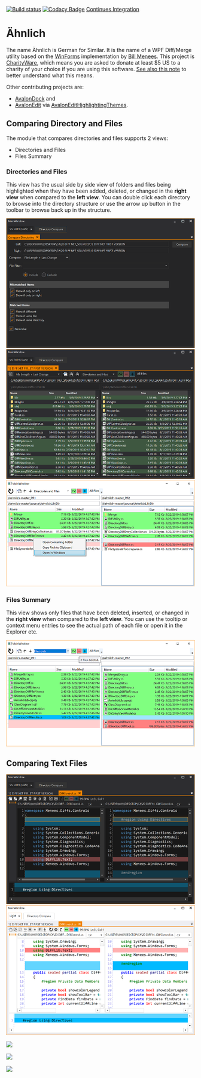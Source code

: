 [![Build status](https://ci.appveyor.com/api/projects/status/g3el3ao3rdf6kvp1?svg=true)](https://ci.appveyor.com/project/Dirkster99/aehnlich)
[![Codacy Badge](https://api.codacy.com/project/badge/Grade/4150b6ac353a47abae679c1f29827d13)](https://www.codacy.com?utm_source=github.com&amp;utm_medium=referral&amp;utm_content=Dirkster99/Diff&amp;utm_campaign=Badge_Grade) [Continues Integration](https://ci.appveyor.com/project/Dirkster99/aehnlich/build/artifacts)

# Ähnlich
The name Ähnlich is German for Similar. It is the name of a WPF Diff/Merge utility based on the [WinForms](https://github.com/menees/Diff.Net) implementation by [Bill Menees](http://menees.com/). This project is [CharityWare](http://charityware.info/), which means you are asked to donate at least $5 US to a charity of your choice if you are using this software. [See also this note](https://github.com/Dirkster99/Aehnlich/blob/master/source/AehnlichLib/Docs/Readme.txt) to better understand what this means.

Other contributing projects are:
- [AvalonDock](https://github.com/Dirkster99/AvalonDock) and
- [AvalonEdit](https://github.com/icsharpcode/AvalonEdit) via [AvalonEditHighlightingThemes](https://github.com/Dirkster99/AvalonEditHighlightingThemes).

## Comparing Directory and Files
The module that compares directories and files supports 2 views:
- Directories and Files
- Files Summary

### Directories and Files
This view has the usual side by side view of folders and files being highlighted when
they have been added, deleted, or changed in the **right view** when compared to the **left view**.
You can double click each directory to browse into the directory structure or use the arrow up button
in the toolbar to browse back up in the structure.

![](https://raw.githubusercontent.com/Dirkster99/Docu/master/Aehnlich/Aehnlich/Aehnlich_DirCompare_VS2016Dark_00.png)
![](https://raw.githubusercontent.com/Dirkster99/Docu/master/Aehnlich/Aehnlich/Aehnlich_DirCompare_VS2016Dark.png)
![](https://raw.githubusercontent.com/Dirkster99/Docu/master/Aehnlich/DirDiffScreen.png)

### Files Summary
This view shows only files that have been deleted, inserted, or changed in the **right view**
when compared to the **left view**. You can use the tooltip or context menu entries to see
the actual path of each file or open it in the Explorer etc.

![](https://raw.githubusercontent.com/Dirkster99/Docu/master/Aehnlich/DirDiffScreen_1.png)

## Comparing Text Files
![](https://raw.githubusercontent.com/Dirkster99/Docu/master/Aehnlich/Aehnlich/Aehnlich_TextCompare_DarkVS2016.png)
![](https://raw.githubusercontent.com/Dirkster99/Docu/master/Aehnlich/Aehnlich/Aehnlich_TextCompare_Light.png)

![](https://raw.githubusercontent.com/Dirkster99/Aehnlich/master/source/00%20Docs/%C3%84hnlichDemo.png)

![](https://raw.githubusercontent.com/Dirkster99/Aehnlich/master/source/00%20Docs/%C3%84hnlich1.png)

![](https://raw.githubusercontent.com/Dirkster99/Aehnlich/master/source/00%20Docs/%C3%84hnlich2.png)
